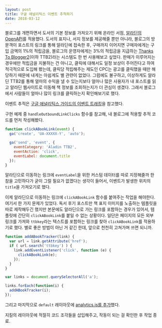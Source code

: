```yaml
---
layout: post
title: 구글 애널리틱스 이벤트 추척하기
date: 2018-03-12
---
```


블로그를 개편하면서 도서의 기본 정보를 가져오기 위해 온라인 서점, [알라딘의 OpenAPI](http://blog.aladin.co.kr/openapi/6695306)를 적용했다. 도서의 표지나, 서지 정보를 제공해줄 뿐만 아니라, 블로그의 방문객이 포스트의 링크를 통해 알라딘에 접속한 후, 구매까지 이어지면 구매자에게는 구입 금액의 1%의 적립금을, 블로그의 운영자에게는 3%의 적립금을 지급하는 [Thanks To Blogger2](http://blog.aladin.co.kr/ttb/category/18642551)(이하 TTB2)라는 시스템도 한 번 사용해보고 싶었다. 판매가 이루어지는 경우에만 적립금을 지불하는 건 아니고, 클릭에 대해서도 일정 보상이 주어진다고 하여 적극적으로 도입해 봤는데, 클릭당 적립해주는 제도인 CPC는 광고를 클릭했을 때만 해당하기 때문에 내게는 아쉽게도 별 관련이 없었다. 그럼에도 불구하고, 이상하게도 알라딘 TTB2를 통해 얼마의 수익을 낼 수 있는지보다 얼마나 많은 사용자가 내 포스트를 읽고 알라딘 웹사이트로 이동해 책 정보를 조회하는지가 더 관심이 생겼다. 그래서 블로그에서 사람들이 얼마나 많이 링크를 클릭하는지 확인해보기로 했다.

이벤트 추적은 [구글 애널리틱스 가이드의 이벤트 트래킹](https://developers.google.com/analytics/devguides/collection/analyticsjs/events)을 참고했다.

구현 예제 중 `handleOutboundLinkClicks` 함수를 참고해, 내 블로그에 적용할 추적 코드를 먼저 작성해봤다.

```js
function clickABookLink(event) {
  ga('create', 'UA-XXXXX-Y', 'auto');

  ga('send', 'event', {
    eventCategory: 'Aladin TTB2',
    eventAction: 'click',
    eventLabel: document.title
  });
}
```

알라딘으로 이동하는 링크에 `eventLabel`을 위한 커스텀 데이터를 따로 지정해줄까 한참을 고민하다가 굳이 그럴 필요가 없겠다는 생각이 들어서, 이벤트가 발생한 위치의 `title`을 가져오기로 했다.

이제 알라딘으로 이동하는 링크에 `clickABookLink` 함수를 붙여주는 작업을 해야한다. 여기서 한 가지 문제가 있었다. 독서 후기 포스트만 책 표지 이미지를 노출하는 템플릿을 따로 제작해두긴 했지만 본문에도 알라딘으로 가는 링크를 포함하는 경우가 있어서, 템플릿에 간단히 `clickABookLink`를 붙일 수 없는 상황이다. 일단은 페이지의 모든 외부링크를 가져와 `ttbkey`라는 텍스트를 포함하는 링크를 찾아 `clickABookLink`를 적용하기로 했다. 별로 좋은 방법이 아닌 거 같긴 한데, 앞으로 천천히 고쳐가며 쓰면 되니까.

```js
function addABookTracker(link) {
  var url = link.getAttribute('href');
  if ( url.search('ttbkey') ) {
    link.addEventListener('click', function (e) {
      clickABookLink(e);
    });
  }
}

var links = document.querySelectorAll('a');

links.forEach(function(i) {
  addABookTracker(i);
});
```

그리고 마지막으로 `default` 레이아웃에 [analytics.js를 추가](https://developers.google.com/analytics/devguides/collection/analyticsjs/)했다.

지킬의 레이아웃에 적절히 코드 조각들을 삽입해주고, 작동이 되는 걸 확인한 후 작업 종료.
